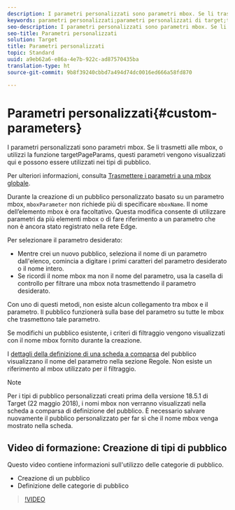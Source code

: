 ```yaml
---
description: I parametri personalizzati sono parametri mbox. Se li trasmetti alle mbox, o utilizzi la funzione targetPageParams, questi parametri vengono visualizzati qui e possono essere utilizzati nei tipi di pubblico.
keywords: parametri personalizzati;parametri personalizzati di target;targetpageparams;parametri mbox di targeting
seo-description: I parametri personalizzati sono parametri mbox. Se li trasmetti alle mbox, o utilizzi la funzione targetPageParams, questi parametri vengono visualizzati qui e possono essere utilizzati nei tipi di pubblico.
seo-title: Parametri personalizzati
solution: Target
title: Parametri personalizzati
topic: Standard
uuid: a9eb62a6-e86a-4e7b-922c-ad87570435ba
translation-type: ht
source-git-commit: 9b8f39240cbbd7a494d74dc0016ed666a58fd870

---
```



# Parametri personalizzati{#custom-parameters}

I parametri personalizzati sono parametri mbox. Se li trasmetti alle mbox, o utilizzi la funzione targetPageParams, questi parametri vengono visualizzati qui e possono essere utilizzati nei tipi di pubblico.

Per ulteriori informazioni, consulta [Trasmettere i parametri a una mbox globale](https://marketing.adobe.com/resources/help/it_IT/target/ov/c_pass_parameters_to_global_mbox.html).

Durante la creazione di un pubblico personalizzato basato su un parametro mbox, `mboxParameter` non richiede più di specificare `mboxName`. Il nome dell’elemento mbox è ora facoltativo. Questa modifica consente di utilizzare parametri da più elementi mbox o di fare riferimento a un parametro che non è ancora stato registrato nella rete Edge.

Per selezionare il parametro desiderato:

* Mentre crei un nuovo pubblico, seleziona il nome di un parametro dall&#39;elenco, comincia a digitare i primi caratteri del parametro desiderato o il nome intero.
* Se ricordi il nome mbox ma non il nome del parametro, usa la casella di controllo per filtrare una mbox nota trasmettendo il parametro desiderato.

Con uno di questi metodi, non esiste alcun collegamento tra mbox e il parametro. Il pubblico funzionerà sulla base del parametro su tutte le mbox che trasmettono tale parametro.

Se modifichi un pubblico esistente, i criteri di filtraggio vengono visualizzati con il nome mbox fornito durante la creazione.

I [dettagli della definizione di una scheda a comparsa](../../../c-target/c-audiences/audiences.md#section_11B9C4A777E14D36BA1E925021945780) del pubblico visualizzano il nome del parametro nella sezione Regole. Non esiste un riferimento al mbox utilizzato per il filtraggio.

>[!NOTE]
>
>Per i tipi di pubblico personalizzati creati prima della versione 18.5.1 di Target (22 maggio 2018), i nomi mbox non verranno visualizzati nella scheda a comparsa di definizione del pubblico. È necessario salvare nuovamente il pubblico personalizzato per far sì che il nome mbox venga mostrato nella scheda.

## Video di formazione: Creazione di tipi di pubblico

Questo video contiene informazioni sull&#39;utilizzo delle categorie di pubblico.

* Creazione di un pubblico
* Definizione delle categorie di pubblico

>[!VIDEO](https://video.tv.adobe.com/v/17392)